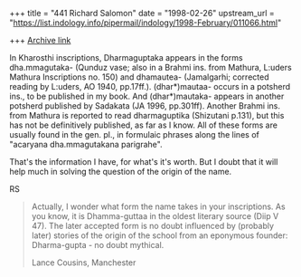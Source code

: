 +++
title = "441 Richard Salomon"
date = "1998-02-26"
upstream_url = "https://list.indology.info/pipermail/indology/1998-February/011066.html"

+++
[Archive link](https://list.indology.info/pipermail/indology/1998-February/011066.html)

In Kharosthi inscriptions, Dharmaguptaka appears in the forms
dha.mmagutaka- (Qunduz vase; also in a Brahmi ins. from Mathura, L:uders
Mathura Inscriptions no. 150) and dhamautea- (Jamalgarhi; corrected
reading by L:uders, AO 1940, pp.17ff.).  (dhar*)mautaa- occurs in a
potsherd ins., to be published in my book.  And (dhar*)mautaka-
appears in another potsherd published by Sadakata (JA 1996,
pp.301ff).  Another Brahmi ins. from
Mathura is reported to read dharmaguptika (Shizutani p.131), but this has
not be definitively published, as far as I know.  All of these forms are
usually found in the gen. pl., in formulaic phrases along the lines of
"acaryana dha.mmagutakana parigrahe".

That's the information I have, for what's it's worth.  But I doubt that it
will help much in solving the question of the origin of the name.

RS


>
> Actually, I wonder what form the name takes in your inscriptions. As you
> know, it is Dhamma-guttaa in the oldest literary source (Diip V 47). The
> later accepted form is no doubt influenced by (probably later) stories of
> the origin of the school from an eponymous founder: Dharma-gupta - no doubt
> mythical.
>
> Lance Cousins,
> Manchester
>



